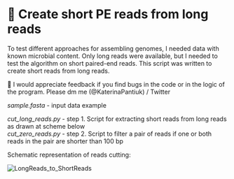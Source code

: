 # 🧬 Create short PE reads from long reads
To test different approaches for assembling genomes, I needed data with known microbial content. Only long reads were available, but I needed to test the algorithm on short paired-end reads. This script was written to create short reads from long reads. 

🤗 I would appreciate feedback if you find bugs in the code or in the logic of the program. Please dm me (@KaterinaPantiuk) / Twitter

<i> sample.fasta </i> - input data example <br>

<i> cut_long_reads.py </i> - step 1. Script for extracting short reads from long reads as drawn at scheme below <br>
<i> cut_zero_reads.py </i> - step 2. Script to filter a pair of reads if one or both reads in the pair are shorter than 100 bp <br>

Schematic representation of reads cutting:

![LongReads_to_ShortReads](https://user-images.githubusercontent.com/15068419/211530062-34fe1c19-ab90-4af3-ad0b-92a7317975e3.png)

